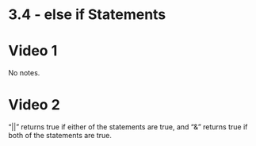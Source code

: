 # 3.4 - else if Statements
# Video 1
No notes.
# Video 2
“||” returns true if either of the statements are true, and “&” returns true if both of the statements are true.
